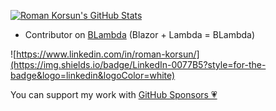 [![Roman Korsun's GitHub Stats](https://github-readme-stats.vercel.app/api?username=bo-bac)](https://github.com/bo-bac/github-readme-stats)

- Contributor on [BLambda](https://github.com/Tyts-Software/blambda) (Blazor + Lambda = BLambda)

![https://www.linkedin.com/in/roman-korsun/](https://img.shields.io/badge/LinkedIn-0077B5?style=for-the-badge&logo=linkedin&logoColor=white)

You can support my work with [GitHub Sponsors 💗](https://github.com/sponsors/bo-bac) 
